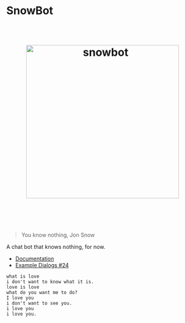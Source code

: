 # SnowBot

<h1 align="center">
	<br>
	<img width="400" src="https://raw.githubusercontent.com/at15/snowbot/snowbot.png" alt="snowbot">
	<br>
	<br>
	<br>
</h1>

> You know nothing, Jon Snow

A chat bot that knows nothing, for now.

- [Documentation](doc)
- [Example Dialogs #24](https://github.com/at15/snowbot/issues/24)

````text
what is love
i don't want to know what it is.
love is love
what do you want me to do?
I love you
i don't want to see you.
i love you
i love you.
````
